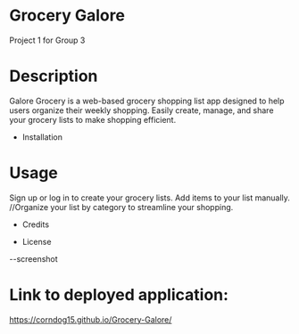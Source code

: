 # Grocery Galore
Project 1 for Group 3

# Description
Galore Grocery is a web-based grocery shopping list app designed to help users organize their weekly shopping. Easily create, manage, and share your grocery lists to make shopping efficient.

* Installation

# Usage
Sign up or log in to create your grocery lists.
Add items to your list manually.
//Organize your list by category to streamline your shopping.

* Credits

* License

--screenshot

# Link to deployed application:
 https://corndog15.github.io/Grocery-Galore/